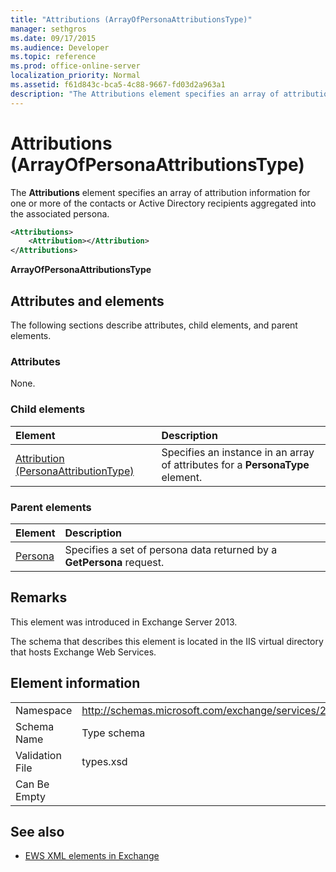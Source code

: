 ```yaml
---
title: "Attributions (ArrayOfPersonaAttributionsType)"
manager: sethgros
ms.date: 09/17/2015
ms.audience: Developer
ms.topic: reference
ms.prod: office-online-server
localization_priority: Normal
ms.assetid: f61d843c-bca5-4c88-9667-fd03d2a963a1
description: "The Attributions element specifies an array of attribution information for one or more of the contacts or Active Directory recipients aggregated into the associated persona."
---
```


# Attributions (ArrayOfPersonaAttributionsType)

The **Attributions** element specifies an array of attribution information for one or more of the contacts or Active Directory recipients aggregated into the associated persona. 
  
```XML
<Attributions>
    <Attribution></Attribution>
</Attributions>
```

 **ArrayOfPersonaAttributionsType**
## Attributes and elements

The following sections describe attributes, child elements, and parent elements.
  
### Attributes

None.
  
### Child elements

|**Element**|**Description**|
|:-----|:-----|
|[Attribution (PersonaAttributionType)](attribution-personaattributiontype.md) <br/> |Specifies an instance in an array of attributes for a **PersonaType** element.  <br/> |
   
### Parent elements

|**Element**|**Description**|
|:-----|:-----|
|[Persona](persona.md) <br/> |Specifies a set of persona data returned by a **GetPersona** request.  <br/> |
   
## Remarks

This element was introduced in Exchange Server 2013.
  
The schema that describes this element is located in the IIS virtual directory that hosts Exchange Web Services.
  
## Element information

|||
|:-----|:-----|
|Namespace  <br/> |http://schemas.microsoft.com/exchange/services/2006/types  <br/> |
|Schema Name  <br/> |Type schema  <br/> |
|Validation File  <br/> |types.xsd  <br/> |
|Can Be Empty  <br/> ||
   
## See also

- [EWS XML elements in Exchange](ews-xml-elements-in-exchange.md)

